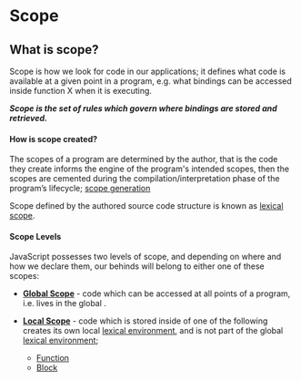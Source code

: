 # Scope

## What is scope?

Scope is how we look for code in our applications; it defines what code is available at a given point in a program, e.g.
what bindings can be accessed inside function X when it is executing.

**_Scope is the set of rules which govern where bindings are stored and retrieved._**

#### How is scope created?

The scopes of a program are determined by the author, that is the code they create informs the engine of the program's intended scopes, then the scopes are cemented during the compilation/interpretation phase of the program’s lifecycle; [scope generation](01-generation) 

Scope defined by the authored source code structure is known as [lexical scope](./lexical-scope).


#### Scope Levels

JavaScript possesses two levels of scope, and depending on where and how we declare them, our behinds will belong to either one of these scopes:

- [**Global Scope**](scope-levels/global) - code which can be accessed at all points of a program, i.e. lives in the global .

- [**Local Scope**](scope-levels/local) - code which is stored inside of one of the following creates its own local [lexical environment](./lexical-environment), and is not part of the global [lexical environment](./lexical-environment);
  - [Function](scope-levels/local/function)
  - [Block](scope-levels/local/block)

